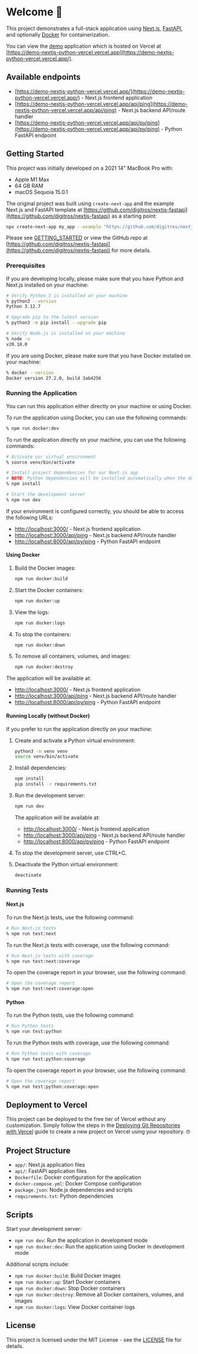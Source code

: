 # Welcome 👋

This project demonstrates a full-stack application using [Next.js](https://nextjs.org/), [FastAPI](https://fastapi.tiangolo.com/), and optionally [Docker](https://www.docker.com/) for containerization.

You can view the [demo](https://demo-nextjs-python-vercel.vercel.app/) application which is hosted on Vercel at [https://demo-nextjs-python-vercel.vercel.app](https://demo-nextjs-python-vercel.vercel.app/).

## Available endpoints

- [https://demo-nextjs-python-vercel.vercel.app/](https://demo-nextjs-python-vercel.vercel.app/) - Next.js frontend application
- [https://demo-nextjs-python-vercel.vercel.app/api/ping](https://demo-nextjs-python-vercel.vercel.app/api/ping) - Next.js backend API/route handler
- [https://demo-nextjs-python-vercel.vercel.app/api/py/ping](https://demo-nextjs-python-vercel.vercel.app/api/py/ping) - Python FastAPI endpoint

## Getting Started

This project was initially developed on a 2021 14" MacBook Pro with:

- Apple M1 Max
- 64 GB RAM
- macOS Sequoia 15.0.1

The original project was built using `create-next-app` and the example Next.js and FastAPI template at [https://github.com/digitros/nextjs-fastapi](https://github.com/digitros/nextjs-fastapi) as a starting point:

```sh
npx create-next-app my_app --example "https://github.com/digitros/nextjs-fastapi"

```

Please see [GETTING_STARTED](./GETTING_STARTED.md) or view the GitHub repo at [https://github.com/digitros/nextjs-fastapi](https://github.com/digitros/nextjs-fastapi) for more details.

### Prerequisites

If you are developing locally, please make sure that you have Python and Next.js installed on your machine:

```sh
# Verify Python 3 is installed on your machine
% python3 --version
Python 3.12.7

# Upgrade pip to the latest version
% python3 -m pip install --upgrade pip

# Verify Node.js is installed on your machine
% node -v
v20.18.0
```

If you are using Docker, please make sure that you have Docker installed on your machine:

```sh
% docker --version
Docker version 27.2.0, build 3ab4256
```

### Running the Application

You can run this application either directly on your machine or using Docker.

To run the application using Docker, you can use the following commands:

```sh
% npm run docker:dev
```

To run the application directly on your machine, you can use the following commands:

```sh
# Activate our virtual environment
% source venv/bin/activate

# Install project dependencies for our Next.js app
# NOTE: Python dependencies will be installed automatically when the development server is started.
% npm install

# Start the development server
% npm run dev
```

If your environment is configured correctly, you should be able to access the following URLs:

- [http://localhost:3000/](http://localhost:3000/) - Next.js frontend application
- [http://localhost:3000/api/ping](http://localhost:3000/api/ping) - Next.js backend API/route handler
- [http://localhost:8000/api/py/ping](http://localhost:8000/api/py/ping) - Python FastAPI endpoint

#### Using Docker

1. Build the Docker images:

   ```sh
   npm run docker:build
   ```

2. Start the Docker containers:

   ```sh
   npm run docker:up
   ```

3. View the logs:

   ```sh
   npm run docker:logs
   ```

4. To stop the containers:

   ```sh
   npm run docker:down
   ```

5. To remove all containers, volumes, and images:

   ```sh
   npm run docker:destroy
   ```

The application will be available at:

- [http://localhost:3000/](http://localhost:3000/) - Next.js frontend application
- [http://localhost:3000/api/ping](http://localhost:3000/api/ping) - Next.js backend API/route handler
- [http://localhost:8000/api/py/ping](http://localhost:8000/api/py/ping) - Python FastAPI endpoint

#### Running Locally (without Docker)

If you prefer to run the application directly on your machine:

1. Create and activate a Python virtual environment:

   ```sh
   python3 -m venv venv
   source venv/bin/activate
   ```

2. Install dependencies:

   ```sh
   npm install
   pip install -r requirements.txt
   ```

3. Run the development server:

   ```sh
   npm run dev   
   ```

   The application will be available at:

    - [http://localhost:3000/](http://localhost:3000/) - Next.js frontend application
    - [http://localhost:3000/api/ping](http://localhost:3000/api/ping) - Next.js backend API/route handler
    - [http://localhost:8000/api/py/ping](http://localhost:8000/api/py/ping) - Python FastAPI endpoint

4. To stop the development server, use CTRL+C.

5. Deactivate the Python virtual environment:

   ```sh
   deactivate
   ```

### Running Tests

#### Next.js

To run the Next.js tests, use the following command:

```sh
# Run Next.js tests
% npm run test:next
```

To run the Next.js tests with coverage, use the following command:

```sh
# Run Next.js tests with coverage
% npm run test:next:coverage
```

To open the coverage report in your browser, use the following command:

```sh
# Open the coverage report
% npm run test:next:coverage:open
```

#### Python

To run the Python tests, use the following command:

```sh
# Run Python tests
% npm run test:python
```

To run the Python tests with coverage, use the following command:

```sh
# Run Python tests with coverage
% npm run test:python:coverage
```

To open the coverage report in your browser, use the following command:

```sh
# Open the coverage report
% npm run test:python:coverage:open
```

## Deployment to Vercel

This project can be deployed to the free tier of Vercel without any customization. Simply follow the steps in the [Deploying Git Repositories with Vercel](https://vercel.com/docs/deployments/git#deploying-git-repositories-with-vercel) guide to create a new project on Vercel using your repository. 🤓

## Project Structure

- `app/`: Next.js application files
- `api/`: FastAPI application files
- `Dockerfile`: Docker configuration for the application
- `docker-compose.yml`: Docker Compose configuration
- `package.json`: Node.js dependencies and scripts
- `requirements.txt`: Python dependencies

## Scripts

Start your development server:

- `npm run dev`: Run the application in development mode
- `npm run docker:dev`: Run the application using Docker in development mode

Additional scripts include:

- `npm run docker:build`: Build Docker images
- `npm run docker:up`: Start Docker containers
- `npm run docker:down`: Stop Docker containers
- `npm run docker:destroy`: Remove all Docker containers, volumes, and images
- `npm run docker:logs`: View Docker container logs

## License

This project is licensed under the MIT License - see the [LICENSE](LICENSE) file for details.
